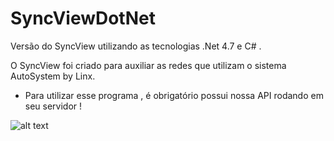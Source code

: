 # SyncViewDotNet
Versão do SyncView utilizando as tecnologias .Net 4.7 e C# .


O SyncView foi criado para auxiliar as redes que utilizam o sistema AutoSystem by Linx.


 - Para utilizar esse programa , é obrigatório possui nossa API rodando em seu servidor !

![alt text](https://i.imgur.com/miz32KP.jpg)

